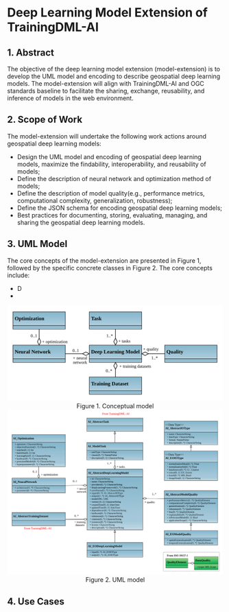 # Deep Learning Model Extension of TrainingDML-AI

## 1. Abstract
The objective of the deep learning model extension (model-extension) is to develop the UML model and encoding to describe geospatial deep learning models. The model-extension will align with TrainingDML-AI and OGC standards baseline to facilitate the sharing, exchange, reusability, and inference of models in the web environment.

## 2. Scope of Work
The model-extension will undertake the following work actions around geospatial deep learning models:
- Design the UML model and encoding of geospatial deep learning models, maximize the findability, interoperability, and reusability of models;
- Define the description of neural network and optimization method of models;
- Define the description of model quality(e.g., performance metrics, computational complexity, generalization, robustness);
- Define the JSON schema for encoding geospatial deep learning models;
- Best practices for documenting, storing, evaluating, managing, and sharing the geospatial deep learning models.

## 3. UML Model
The core concepts of the model-extension are presented in Figure 1, followed by the specific concrete classes in Figure 2.
The core concepts include:
- D
- 
<div align=center>
<img width="600" src="UML/Conceptual Model.svg"/>
</div>
<div align=center> Figure 1. Conceptual model</div>

<div align=center>
<img width="900" src="UML/UML Model.svg"/>
</div>
<div align=center> Figure 2. UML model</div>

## 4. Use Cases





